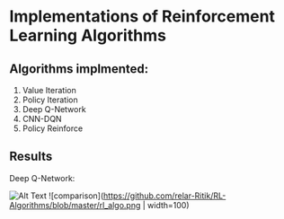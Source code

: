 # Implementations of Reinforcement Learning Algorithms

## Algorithms  implmented:

1. Value Iteration
2. Policy Iteration
3. Deep Q-Network
4. CNN-DQN
5. Policy Reinforce

## Results

Deep Q-Network:

![Alt Text](https://media.giphy.com/media/SsxU9UVuMRixrbMaLT/giphy.gif)
![comparison](https://github.com/relar-Ritik/RL-Algorithms/blob/master/rl_algo.png | width=100)
